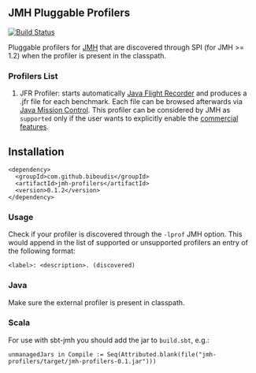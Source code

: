 ## JMH Pluggable Profilers
[![Build Status](https://travis-ci.org/biboudis/jmh-profilers.svg?branch=master)](https://travis-ci.org/biboudis/jmh-profilers)

Pluggable profilers for [JMH](http://openjdk.java.net/projects/code-tools/jmh/)
that are discovered through SPI (for JMH >= 1.2) when the profiler is present in the classpath.

### Profilers List
1. JFR Profiler: starts automatically [Java Flight Recorder](http://docs.oracle.com/javase/8/docs/technotes/guides/jfr/)
and produces a .jfr file for each benchmark. Each file can be browsed afterwards
via
[Java Mission Control](http://www.oracle.com/technetwork/java/javaseproducts/mission-control/java-mission-control-1998576.html).
This profiler can be considered by JMH as ```supported``` only if the user wants
to explicitly enable the
[commercial features](http://www.oracle.com/technetwork/java/javase/terms/products/index.html).

## Installation
```
<dependency>
  <groupId>com.github.biboudis</groupId>
  <artifactId>jmh-profilers</artifactId>
  <version>0.1.2</version>
</dependency>
```

### Usage
Check if your profiler is discovered through the ```-lprof``` JMH option. This
would append in the list of supported or unsupported profilers an entry of the
following format:
```
<label>: <description>. (discovered)
```

### Java
Make sure the external profiler is present in classpath.

### Scala
For use with sbt-jmh you should add the jar to ```build.sbt```, e.g.:
```
unmanagedJars in Compile := Seq(Attributed.blank(file("jmh-profilers/target/jmh-profilers-0.1.jar")))
```
